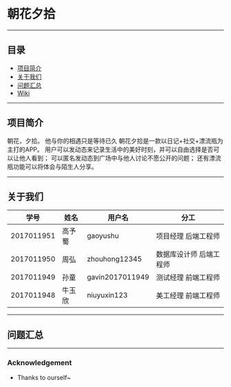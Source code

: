 ﻿# 朝花夕拾
----
## 目录
* [项目简介](#项目简介)
* [关于我们](#关于我们)
* [问题汇总](#问题汇总)
* [Wiki](#wiki)
----
## 项目简介
朝花，夕拾。
他与你的相遇只是等待已久
朝花夕拾是一款以日记+社交+漂流瓶为主打的APP。
用户可以发动态来记录生活中的美好时刻，并可以自由选择是否可以让他人看到；
可以匿名发动态到广场中与他人讨论不愿公开的问题；
还有漂流瓶功能可以将体会与陌生人分享。


----
## 关于我们
学号|姓名|用户名|分工   
----|----|----|----  
2017011951|高予蜀|gaoyushu|项目经理 后端工程师  
2017011950|周弘|zhouhong12345|数据库设计师 后端工程师  
2017011949|孙童|gavin2017011949|测试经理 前端工程师  
2017011948|牛玉欣|niuyuxin123|美工经理 前端工程师  
----
## 问题汇总
----
### Acknowledgement
* Thanks to ourself~
